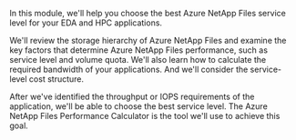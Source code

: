 In this module, we'll help you choose the best Azure NetApp Files service level for your EDA and HPC applications.

We'll review the storage hierarchy of Azure NetApp Files and examine the key factors that determine Azure NetApp Files performance, such as service level and volume quota. We'll also learn how to calculate the required bandwidth of your applications. And we'll consider the service-level cost structure.

After we've identified the throughput or IOPS requirements of the application, we'll be able to choose the best service level. The Azure NetApp Files Performance Calculator is the tool we'll use to achieve this goal.
